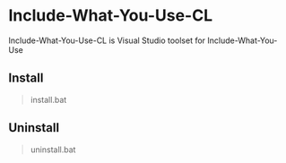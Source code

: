 Include-What-You-Use-CL
===

Include-What-You-Use-CL is Visual Studio toolset for Include-What-You-Use


## Install

> install.bat

## Uninstall

> uninstall.bat


